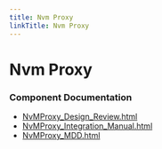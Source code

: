 ```yaml
---
title: Nvm Proxy
linkTitle: Nvm Proxy
---
```


# Nvm Proxy
### Component Documentation

- [NvMProxy_Design_Review.html](doc/NvMProxy_Design_Review.html)
- [NvMProxy_Integration_Manual.html](doc/NvMProxy_Integration_Manual.html)
- [NvMProxy_MDD.html](doc/NvMProxy_MDD.html)

